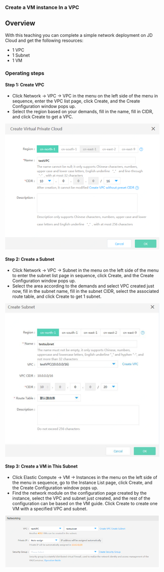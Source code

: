 ### **Create a VM instance In a VPC** 


## **Overview**

With this teaching you can complete a simple network deployment on JD Cloud and get the following resources:

- 1 VPC
- 1 Subnet
- 1 VM



### **Operating steps**

#### **Step 1: Create VPC**

- Click Network -> VPC -> VPC in the menu on the left side of the menu in sequence, enter the VPC list page, click Create, and the Create Configuration window pops up.
- Select the region based on your demands, fill in the name, fill in CIDR, and click Create to get a VPC.

![](/image/Networking/Virtual-Private-Cloud/Getting-Started/Create-Virtual-Machine-Instance-In-VPC/Step1.png)



#### **Step 2: Create a Subnet**

- Click Network -> VPC -> Subnet in the menu on the left side of the menu to enter the subnet list page in sequence, click Create, and the Create Configuration window pops up.
- Select the area according to the demands and select VPC created just now, fill in the subnet name, fill in the subnet CIDR, select the associated route table, and click Create to get 1 subnet.

![](/image/Networking/Virtual-Private-Cloud/Getting-Started/Create-Virtual-Machine-Instance-In-VPC/Step2.png)



#### **Step 3: Create a VM in This Subnet**

- Click Elastic Compute -> VM -> Instances in the menu on the left side of the menu in sequence, go to the Instance List page, click Create, and the Create Configuration window pops up.
- Find the network module on the configuration page created by the instance, select the VPC and subnet just created, and the rest of the configuration can be based on the VM guide. Click Create to create one VM with a specified VPC and subnet.

![](/image/Networking/Virtual-Private-Cloud/Getting-Started/Create-Virtual-Machine-Instance-In-VPC/Step3.png)
